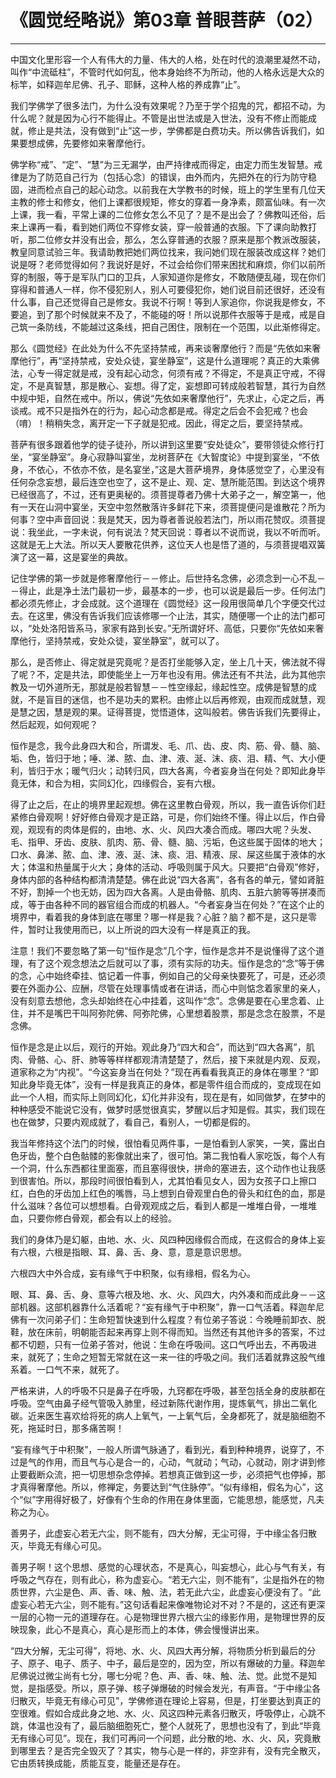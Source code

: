 # 《圆觉经略说》第03章 普眼菩萨（02）

------

中国文化里形容一个人有伟大的力量、伟大的人格，处在时代的浪潮里凝然不动，叫作“中流砥柱”，不管时代如何乱，他本身始终不为所动，他的人格永远是大众的标竿，如释迦牟尼佛、孔子、耶稣，这种人格的养成靠“止”。

我们学佛学了很多法门，为什么没有效果呢？乃至于学个招鬼的咒，都招不动，为什么呢？就是因为心行不能得止。不管是出世法或是入世法，没有不修止而能成就，修止是共法，没有做到“止”这一步，学佛都是白费功夫。所以佛告诉我们，如果要想成佛，先要修如来奢摩他行。

佛学称“戒”、“定”、“慧”为三无漏学，由严持律戒而得定，由定力而生发智慧。戒律是为了防范自己行为（包括心念〕的错误，由外而内，先把外在的行为防守稳固，进而检点自己的起心动念。以前我在大学教书的时候，班上的学生里有几位天主教的修士和修女，他们上课都很规矩，修女的穿着一身净素，颇富仙味。有一次上课，我一看，平常上课的二位修女怎么不见了？是不是出会了？佛教叫还俗，后来上课再一看，看到她们两位不穿修女装，穿一般普通的衣服。下了课向助教打听，那二位修女并没有出会，那么，怎么穿普通的衣服？原来是那个教派改服装，教皇同意试验三年。我请助教把她们两位找来，我问她们现在服装改成这样？她们说是呀？老师觉得如何？我说好是好，不过会给你们带来困扰和麻烦，你们以前所穿的制服，等于是军队门口的卫兵，人家知道你是修女，不敢随便乱碰，现在你们穿得和普通人一样，你不侵犯别人，别人可要侵犯你，她们说目前还很好，还没有什么事，自己还觉得自己是修女。我说不行啊！等到人家追你，你说我是修女，不要追，到了那个时候就来不及了，不能碰的呀！所以说那件衣服等于是戒，戒是自己筑一条防线，不能越过这条线，把自己困住，限制在一个范围，以此渐修得定。

那么《圆觉经》在此处为什么不先坚持禁戒，再来谈奢摩他行？而是“先依如来奢摩他行”，再“坚持禁戒，安处众徒，宴坐静室”，这是什么道理呢？真正的大乘佛法，心专一得定就是戒，没有起心动念，何须有戒？不得定，不是真正守戒，不得定，不是真智慧，那是散心、妄想。得了定，妄想即可转成般若智慧，其行为自然中规中矩，自然在戒中。所以，佛说“先依如来奢摩他行”，先求止，心定之后，再谈戒。戒不只是指外在的行为，起心动念都是戒。得定之后会不会犯戒？也会（唷）！稍稍失念，离开定一下子就是犯戒。因此，得定之后，要坚持禁戒。

菩萨有很多跟着他学的徒子徒孙，所以讲到这里要“安处徒众”，要带领徒众修行打坐，“宴坐静室”。身心寂静叫宴坐，龙树菩萨在《大智度论》中提到宴坐，“不依身，不依心，不依亦不依，是名宴坐，”这是大菩萨境界，身体感觉空了，心里没有任何杂念妄想，最后连空也空了，这不是止、观、定、慧所能范围。到达这个境界已经很高了，不过，还有更奥秘的。须菩提尊者乃佛十大弟子之一，解空第一，他有一天在山洞中宴坐，天空中忽然散落许多鲜花下来，须菩提便问是谁散花？所为何事？空中声音回说：我是梵天，因为尊者善说般若法门，所以雨花赞叹。须菩提说：我坐此，一字未说，何有说法？梵天回说：尊者以不说而说，我以不听而听。这就是无上大法。所以天人要散花供养，这位天人也是悟了道的，与须菩提唱双簧演了这一幕，这是宴坐的典故。

记住学佛的第一步就是修奢摩他行－－修止。后世持名念佛，必须念到一心不乱－－得止，此是净土法门最初一步，最基本的一步，也可以说是最后一步。任何法门都必须先修止，才会成就。这个道理在《圆觉经》这一段用很简单几个字便交代过去。在这里，佛没有告诉我们应该修哪一个止法，其实，随便哪一个止的法门都可以，“处处洛阳皆系马，家家有路到长安。”无所谓好坏、高低，只要你“先依如来奢摩他行，坚持禁戒，安处众徒，宴坐静室”，就可以了。

那么，是否修止、得定就是究竟呢？是否打坐能够入定，坐上几十天，佛法就不得了呢？不，定是共法，即使能坐上一万年也没有用。佛法还有不共法，此为其他宗教及一切外道所无，那就是般若智慧－－性空缘起，缘起性空。成佛是智慧的成就，不是盲目的迷信，也不是功夫的累积。由修止以后再修观，由观而成就慧，观是慧之因，慧是观的果。证得菩提，觉悟道体，这叫般若。佛告诉我们先要得止，然后起观，如何观呢？

恒作是念，我今此身四大和合，所谓发、毛、爪、齿、皮、肉、筋、骨、髓、脑、垢、色，皆归于地；唾、涕、脓、血、津、液、涎、沫、痰、泪、精、气、大小便利，皆归于水；暖气归火；动转归风，四大各离，今者妄身当在何处？即知此身毕竟无体，和合为相，实同幻化，四缘假合，妄有六根。

得了止之后，在止的境界里起观想。佛在这里教白骨观，所以，我一直告诉你们赶紧修白骨观啊！好好修白骨观才是正路，可是，你们始终不懂。得止以后，作白骨观，观现有的肉体是假的，由地、水、火、风四大凑合而成。哪四大呢？头发、毛、指甲、牙齿、皮肤、肌肉、筋、骨、髓、脑、污垢，色这些属于固体的地大；口水、鼻涕、脓、血、津、液、涎、沫、痰、泪、精液、尿、屎这些属于液体的水大；体温和热量属于火大；身体的活动、呼吸则属于风大。只要把“白骨观”修好，身体内部的各种结构都清清楚楚。佛在此说“四大各离”，各有各的单元，譬如肾脏不好，割掉一个也无妨，因为四大各离。人是由骨骼、肌肉、五脏六腑等等拼凑而成，等于由各种不同的器官组合而成的机器人。“今者妄身当在何处？”在这个止的境界中，看着我的身体到底在哪里？哪一样是我？心脏？脑？都不是，这只是零件，暂时让我使用而已，以上所说的四大没有一样是真正的我。

注意！我们不要忽略了第一句“恒作是念”几个字，恒作是念并不是说懂得了这个道理，有了这个观念想法之后就可以了事，须有实际的功夫。恒作是念的“念”等于佛的念，心中始终牵挂、惦记着一件事，例如自己的父母亲快要死了，可是，还必须要在外面办公、应酬，尽管在处理事情或者在讲话，而心中则惦念着家里的亲人，没有刻意去想他，念头却始终在心中挂着，这叫作“念”。念佛是要在心里念着、止住，并不是嘴巴干叫阿弥陀佛、阿弥陀佛，心里想着股票，那是念念在股票，不是念佛。

恒作是念是止以后，观行的开始。观此身乃“四大和合”，而达到“四大各离”，肌肉、骨骼、心、肝、肺等等样样都观清清楚楚了，然后，接下来就是内观、反观，道家称之为“内视”。“今这妄身当在何处？”现在再看看我真正的身体在哪里？“即知此身毕竟无体”，没有一样是我真正的身体，都是零件组合而成的，变成现在如此一个人相，而实际上则同幻化，幻化并非没有，现在是有，如同做梦，在梦中的种种感受不能说它没有，做梦时感觉很真实，梦醒以后才知是假。其实，我们现在也在做梦，只要内观成就了，看自己，看别人，一切都是假的。

我当年修持这个法门的时候，很怕看见两件事，一是怕看到人家笑，一笑，露出白色牙齿，整个白色骷髅的影像就出来了，很可怕。第二我怕看人家吃饭，每个人有一个洞，什么东西都往里面塞，而且塞得很快，拼命的塞进去，这个动作也让我感到很害怕。所以，那段时间很怕看到人，尤其怕看见女人，因为女孩子口上擦口红，白色的牙齿加上红色的嘴唇，马上想到白骨观里白色的骨头和红色的血，那是什么滋味？各位可以想想看。白骨观观成之后，看到人都是一堆堆白骨，一堆堆血，只要你修白骨观，都会有以上的经验。

我们的身体乃是幻躯，由地、水、火、风四种因缘假合而成，在这假合的身体上妄有六根，六根是指眼、耳、鼻、舌、身、意，意是意识思想。

六根四大中外合成，妄有缘气于中积聚，似有缘相，假名为心。

眼、耳、鼻、舌、身、意等六根及地、水、火、风四大，内外凑和而成此身－－这部机器。这部机器靠什么活着呢？“妄有缘气于中积聚”，靠一口气活着。释迦牟尼佛有一次问弟子们：生命短暂快速到什么程度？有位弟子答说：今晚睡前卸衣、脱鞋，放在床前，明朝能否起来再穿上则不得而知。当然还有其他许多的答案，不过都不切题，只有一位弟子答对，他说：生命在呼吸间。这口气呼出去，不再吸进来，就死了；生命之短暂无常就在这一来一往的呼吸之间。我们活着就靠这股气维系着。一口气不来，就死了。

严格来讲，人的呼吸不只是鼻子在呼吸，九窍都在呼吸，甚至包括全身的皮肤都在呼吸。空气由鼻子经气管吸入肺里，经过新陈代谢作用，提炼氧气，排出二氧化碳。近来医生喜欢给将死的病人上氧气，一上氧气后，全身都死了，就是脑细胞不死，拖延时日，那多痛苦啊！

“妄有缘气于中积聚”，一般人所谓气脉通了，看到光，看到种种境界，说穿了，不过是气的作用，而且气与心是合一的，心动，气就动；气动，心就动，刚才讲到修止要截断众流，把一切思想杂念停掉。若想真正做到这一步，必须把气也停掉，那才真得奢摩他。所以，修禅定，务要达到“气住脉停”。“似有缘相，假名为心”，这个“似”字用得好极了，好像有个生命的作用在身体里面，它能思想，能感觉，凡夫称之为心。

善男子，此虚妄心若无六尘，则不能有，四大分解，无尘可得，于中缘尘各归散灭，毕竟无有缘心可见。

善男子啊！这个思想、感觉的心理状态，不是真心，叫妄想心，此心与气有关，有呼吸之气存在，则有此心，称为虚妄心。“若无六尘，则不能有”，尘是指外在的物质世界，六尘是色、声、香、味、触、法，若无此六尘，此虚妄心便没有了。“此虚妄心若无六尘，则不能有。”这句话看起来像唯物论对不对？不是的，这还有更深一层的心物一元的道理存在。心是物理世界六根六尘的缘影作用，是物理世界的反映现象，此心不是真心，真心是形而上的本体，佛会慢慢讲出来。

“四大分解，无尘可得”，将地、水、火、风四大再分解，将物质分析到最后的分子、原子、电子、质子、中子，最后是空的，因为空，所以有爆破的力量。释迦牟尼佛说过微尘尚有七分，哪七分呢？色、声、香、味、触、法、觉。此觉不是知觉，是指感受。所以，原子弹、核子弹爆破的时候会发光，有声音。“于中缘尘各归散灭，毕竟无有缘心可见”，学佛修道在理论上容易，但是，打坐要达到真正的空很难。假如合成此身之地、水、火、风这四种元素各归散灭，呼吸停止，心跳不跳，体温也没有了，最后脑细胞死亡，整个人就死了，思想也没有了，到此“毕竟无有缘心可见”。现在，我们可再问一个问题，此分散的地、水、火、风，究竟散到哪里去？是否完全毁灭了？其实，物与心是一样的，非空非有，没有完全散灭，它由质转换成能，质能互变，能量还是存在。

